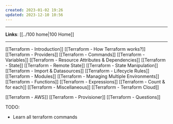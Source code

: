 ```yaml
---
created: 2023-01-02 19:26
updated: 2023-12-10 10:56
---
```

---
**Links**: [[../100 home|100 Home]]

---
[[Terraform - Introduction]]
[[Terraform - How Terraform works?]]
[[Terraform - Providers]]
[[Terraform - Commands]]
[[Terraform - Variables]]
[[Terraform - Resource Attributes & Dependencies]]
[[Terraform - State]]
[[Terraform - Remote State]]
[[Terraform - State Manipulation]]
[[Terraform - Import & Datasources]]
[[Terraform - Lifecycle Rules]]
[[Terraform - Modules]]
[[Terraform - Managing Multiple Environments]]
[[Terraform - Functions]]
[[Terraform - Expressions]]
[[Terraform - Count & for each]]
[[Terraform - Miscellaneous]]
[[Terraform - Terraform Cloud]]

[[Terraform - AWS]]
[[Terraform - Provisioner]]
[[Terraform - Questions]]

TODO:
- Learn all terraform commands